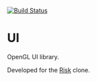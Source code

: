 [![Build Status](https://travis-ci.org/bensmith87/ui.svg?branch=develop)](https://travis-ci.org/bensmith87/ui)

# UI
OpenGL UI library.

Developed for the [Risk](https://github.com/bensmith87/risk) clone.
